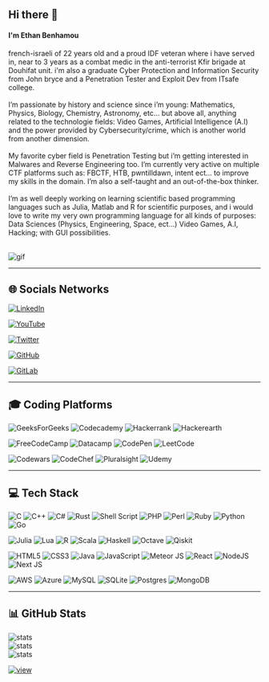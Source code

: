 ## Hi there 👋

#### I'm Ethan Benhamou
french-israeli of 22 years old and a proud IDF veteran where i have served in, near to 3 years as a combat medic in the anti-terrorist Kfir brigade at Douhifat unit. i'm also a graduate Cyber Protection and Information Security from John bryce and a Penetration Tester and Exploit Dev from ITsafe college.<br><br>I’m passionate by history and science since i’m young: Mathematics, Physics, Biology, Chemistry, Astronomy, etc… but above all, anything related to the technologie fields: Video Games, Artificial Intelligence (A.I) and the power provided by Cybersecurity/crime, which is another world from another dimension.<br><br>My favorite cyber field is Penetration Testing but i’m getting interested in Malwares and Reverse Engineering too. I’m currently very active on multiple CTF platforms such as: FBCTF, HTB, pwntilldawn, intent ect… to improve my skills in the domain. I’m also a self-taught and an out-of-the-box thinker.<br><br>I’m as well deeply working on learning scientific based programming languages such as Julia, Matlab and R for scientific purposes, and i would love to write my very own programming language for all kinds of purposes: Data Sciences (Physics, Engineering, Space, ect…) Video Games, A.I, Hacking; with GUI possibilities.<br><br>

![gif](https://camo.githubusercontent.com/d87412330e179c453793251de9ef574f11d2c570510e949304f1a767ad891b6c/68747470733a2f2f6d656469612e67697068792e636f6d2f6d656469612f336f456a4857706956494f475854356c396d2f67697068792e676966)

---

## 🌐 Socials Networks

[![LinkedIn](https://img.shields.io/badge/LinkedIn-%230077B5?logo=linkedin&logoColor=white)](https://linkedin.com/in/ethan-benhamou)

[![YouTube](https://img.shields.io/badge/YouTube-%23FF0000?logo=YouTube&logoColor=white)](https://youtube.com/@Gh0stAn0n)

[![Twitter](https://img.shields.io/badge/Twitter-%231DA1F2?logo=Twitter&logoColor=white)](https://twitter.com/@ethan_bhm)

[![GitHub](https://img.shields.io/badge/-Github-000?logo=Github&logoColor=white)](https://github.com/Gh0stAn0n/)

[![GitLab](https://img.shields.io/badge/gitlab-%23181717?logo=gitlab&logoColor=white)](https://gitlab.com/Gh0stAn0n)

---

## 🎓 Coding Platforms

![GeeksForGeeks](https://img.shields.io/badge/GeeksforGeeks-gray?logo=geeksforgeeks&logoColor=35914c)
![Codecademy](https://img.shields.io/badge/Codecademy-FFF0E5?logo=codecademy&logoColor=1F243A)
![Hackerrank](https://img.shields.io/badge/-Hackerrank-2EC866?logo=HackerRank&logoColor=white)
![Hackerearth](https://img.shields.io/badge/HackerEarth-%232C3454?logo=HackerEarth&logoColor=Blue)

![FreeCodeCamp](https://img.shields.io/badge/Freecodecamp-%23123?logo=freecodecamp&logoColor=green)
![Datacamp](https://img.shields.io/badge/Datacamp-05192D?logo=datacamp&logoColor=03E860)
![CodePen](https://img.shields.io/badge/Codepen-000000?logo=codepen&logoColor=white)
![LeetCode](https://img.shields.io/badge/LeetCode-000000?logo=LeetCode&logoColor=#d16c06)

![Codewars](https://img.shields.io/badge/Codewars-B1361E?logo=codewars&logoColor=grey)
![CodeChef](https://img.shields.io/badge/CodeChef-%23964B00?logo=CodeChef&logoColor=white)
![Pluralsight](https://img.shields.io/badge/Pluralsight-EE3057?logo=pluralsight&logoColor=white)
![Udemy](https://img.shields.io/badge/Udemy-A435F0?logo=Udemy&logoColor=white)

---

## 💻 Tech Stack

![C](https://img.shields.io/badge/c-%2300599C?logo=c&logoColor=white)
![C++](https://img.shields.io/badge/c++-%2300599C?logo=c%2B%2B&logoColor=white)
![C#](https://img.shields.io/badge/c%23-%23239120?logo=c-sharp&logoColor=white)
![Rust](https://img.shields.io/badge/rust-%23000000?logo=rust&logoColor=white)
![Shell Script](https://img.shields.io/badge/shell_script-%23121011?logo=gnu-bash&logoColor=white)
![PHP](https://img.shields.io/badge/php-%23777BB4?logo=php&logoColor=white)
![Perl](https://img.shields.io/badge/perl-%2339457E?logo=perl&logoColor=white)
![Ruby](https://img.shields.io/badge/ruby-%23CC342D?logo=ruby&logoColor=white)
![Python](https://img.shields.io/badge/python-3670A0?logo=python&logoColor=ffdd54)
![Go](https://img.shields.io/badge/go-%2300ADD8?logo=go&logoColor=white)

![Julia](https://img.shields.io/badge/-Julia-9558B2?logo=julia&logoColor=white)
![Lua](https://img.shields.io/badge/lua-%232C2D72?logo=lua&logoColor=white)
![R](https://img.shields.io/badge/r-%23276DC3?logo=r&logoColor=white)
![Scala](https://img.shields.io/badge/scala-%23DC322F?logo=scala&logoColor=white)
![Haskell](https://img.shields.io/badge/Haskell-5e5086?logo=haskell&logoColor=white)
![Octave](https://img.shields.io/badge/OCTAVE-darkblue?logo=octave&logoColor=fcd683)
![Qiskit](https://img.shields.io/badge/Qiskit-%236929C4?logo=Qiskit&logoColor=white)

![HTML5](https://img.shields.io/badge/html5-%23E34F26?logo=html5&logoColor=white)
![CSS3](https://img.shields.io/badge/css3-%231572B6?logo=css3&logoColor=white)
![Java](https://img.shields.io/badge/java-%23ED8B00?logo=java&logoColor=white)
![JavaScript](https://img.shields.io/badge/javascript-%23323330?logo=javascript&logoColor=%23F7DF1E) 
![Meteor JS](https://img.shields.io/badge/meteorjs-%23d74c4c?logo=meteor&logoColor=white)
![React](https://img.shields.io/badge/react-%2320232a?logo=react&logoColor=%2361DAFB)
![NodeJS](https://img.shields.io/badge/node.js-6DA55F?logo=node.js&logoColor=white)
![Next JS](https://img.shields.io/badge/Next-black?logo=next.js&logoColor=white)

![AWS](https://img.shields.io/badge/AWS-%23FF9900?logo=amazon-aws&logoColor=white)
![Azure](https://img.shields.io/badge/azure-%230072C6?logo=azure-devops&logoColor=white)
![MySQL](https://img.shields.io/badge/mysql-%2300f?logo=mysql&logoColor=white)
![SQLite](https://img.shields.io/badge/sqlite-%2307405e?logo=sqlite&logoColor=white)
![Postgres](https://img.shields.io/badge/postgres-%23316192?logo=postgresql&logoColor=white)
![MongoDB](https://img.shields.io/badge/MongoDB-%234ea94b?logo=mongodb&logoColor=white)

---

## 📊 GitHub Stats

![stats](https://github-readme-stats.vercel.app/api?username=gh0st-anonymous&theme=dark&hide_border=false&include_all_commits=true&count_private=true)<br/>
![stats](https://github-readme-streak-stats.herokuapp.com/?user=gh0st-anonymous&theme=dark&hide_border=false)<br/>
![stats](https://github-readme-stats.vercel.app/api/top-langs/?username=gh0st-anonymous&theme=dark&hide_border=false&include_all_commits=true&count_private=true&layout=compact)

[![view](https://visitcount.itsvg.in/api?id=gh0st-anonymous&icon=1&color=12)](https://visitcount.itsvg.in)

<!-- Proudly created with GPRM ( https://gprm.itsvg.in ) -->
